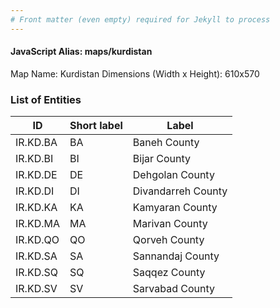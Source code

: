 ```yaml
---
# Front matter (even empty) required for Jekyll to process
---
```


#### JavaScript Alias: maps/kurdistan

Map Name: Kurdistan
Dimensions (Width x Height): 610x570





### List of Entities

ID | Short label | Label
---|---|---|
IR.KD.BA|BA|Baneh County
IR.KD.BI|BI|Bijar County
IR.KD.DE|DE|Dehgolan County
IR.KD.DI|DI|Divandarreh County
IR.KD.KA|KA|Kamyaran County
IR.KD.MA|MA|Marivan County
IR.KD.QO|QO|Qorveh County
IR.KD.SA|SA|Sannandaj County
IR.KD.SQ|SQ|Saqqez County
IR.KD.SV|SV|Sarvabad County